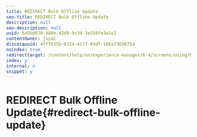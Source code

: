 ```yaml
---
title: REDIRECT Bulk Offline Update
seo-title: REDIRECT Bulk Offline Update
description: null
seo-description: null
uuid: 5a5bd670-d88e-42d9-9c34-3e256fe3a1e1
contentOwner: jsyal
discoiquuid: 4fff635b-6324-4177-93df-166a7369875a
noindex: true
redirecttarget: /content/help/en/experience-manager/6-4/screens/using/bulk-offline-update
index: y
internal: n
snippet: y
---
```


# REDIRECT Bulk Offline Update{#redirect-bulk-offline-update}

